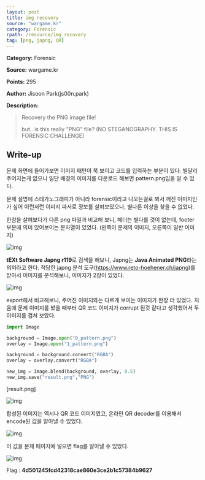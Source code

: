 ```yaml
---
layout: post
title: img recovery
source: "wargame.kr"
category: Forensic
rpath: /resource/img_recovery
tag: [png, japng, QR] 
---
```


**Category:** Forensic

**Source:** wargame.kr

**Points:** 295

**Author:** Jisoon Park(js00n.park)

**Description:** 

> Recovery the PNG image file!
> 
> but.. is this really "PNG" file?
> (NO STEGANOGRAPHY. THIS IS FORENSIC CHALLENGE)

## Write-up

문제 화면에 들어가보면 이미지 패턴이 쭉 보이고 코드를 입력하는 부분이 있다. 별달리 주어지는게 없으니 일단 배경의 이미지를 다운로드 해보면 pattern.png임을 알 수 있다.

문제 설명에 스테가노그래피가 아니라 forensic이라고 나오는걸로 봐서 깨진 이미지인가 싶어 이런저런 이미지 파서로 정보를 살펴보았으나, 별다른 이상을 찾을 수 없었다.

한참을 살펴보다가 다른 png 파일과 비교해 보니, 헤더는 별다를 것이 없는데, footer 부분에 의미 있어보이는 문자열이 있었다. (왼쪽이 문제의 이미지, 오른쪽이 일반 이미지)

![img]({{page.rpath|prepend:site.baseurl}}/compare.png)

**tEXt Software Japng r119**로 검색을 해보니, Japng는 **Java Animated PNG**라는 의미라고 한다. 적당한 japng 분석 도구(https://www.reto-hoehener.ch/japng)를 받아서 이미지를 분석해보니, 이미지가 2장이 있었다.

![img]({{page.rpath|prepend:site.baseurl}}/decode.png)

export해서 비교해보니, 주어진 이미지와는 다르게 보이는 이미지가 한장 더 있었다. 처음에 문제 이미지를 봤을 때부터 QR 코드 이미지가 corrupt 된것 같다고 생각했어서 두 이미지를 겹쳐 보았다.

```python
import Image

background = Image.open("0_pattern.png")
overlay = Image.open("1_pattern.png")

background = background.convert("RGBA")
overlay = overlay.convert("RGBA")

new_img = Image.blend(background, overlay, 0.5)
new_img.save("result.png","PNG")
```
[result.png]

![img]({{page.rpath|prepend:site.baseurl}}/result.png)

합성된 이미지는 역시나 QR 코드 이미지였고, 온라인 QR decoder를 이용해서 encode된 값을 알아낼 수 있었다.

![img]({{page.rpath|prepend:site.baseurl}}/code.png)

이 값을 문제 페이지에 넣으면 flag를 알아낼 수 있었다.

![img]({{page.rpath|prepend:site.baseurl}}/flag.png)

Flag : **4d501245fcd42318cae860e3ce2b1c57384b9627**
